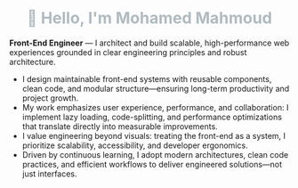 <h1 align="center" style="color: #B0BBC0;">👋 Hello, I'm Mohamed Mahmoud</h1>

**Front-End Engineer** — I architect and build scalable, high-performance web experiences grounded in clear engineering principles and robust architecture.

- I design maintainable front-end systems with reusable components, clean code, and modular structure—ensuring long-term productivity and project growth.
- My work emphasizes user experience, performance, and collaboration: I implement lazy loading, code-splitting, and performance optimizations that translate directly into measurable improvements.
- I value engineering beyond visuals: treating the front-end as a system, I prioritize scalability, accessibility, and developer ergonomics.
- Driven by continuous learning, I adopt modern architectures, clean code practices, and efficient workflows to deliver engineered solutions—not just interfaces.

